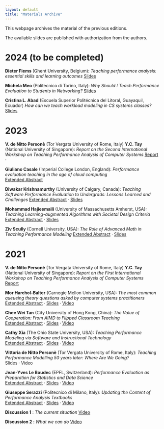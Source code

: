 ```yaml
---
layout: default
title: "Materials Archive"
---
```


This webpage archives the material of the previous editions. 

The available slides are published with authorization from the authors.


# 2024 (to be completed)

<!--
**V. de Nitto Personè** (Tor Vergata University of Rome, Italy) **Y.C. Tay** (National University of Singapore): _Report on the Second International Workshop on Teaching Performance Analysis of Computer Systems_
[Report](materials/2023TeaPACS2proc.pdf) ·

-->
**Dieter Fiems** (Ghent University, Belgium): _Teaching performance analysis: essential skills and learning outcomes_
[Slides](materials/2024-Fiems.pdf)

**Michela Meo** (Politecnico di Torino, Italy): _Why Should I Teach Performance Evaluation to Students in Networking?_
[Slides](materials/2024-Meo.pdf)

<!--
**Ana-Lucia Varbanescu** (University of Twente, Netherlands): _Title: Combining "real" and "artificial" intelligence for performance engineering: a toolbox approach_
-->

**Cristina L. Abad** (Escuela Superior Politécnica del Litoral, Guayaquil, Ecuador) _How can we teach workload modeling in CS systems classes?_ 
[Slides](materials/2024-Abad.pdf)


<!--
**Giuliano Casale** (Imperial College London, England): _Performance evaluation teaching in the age of cloud computing_  
[Extended Abstract](materials/2023TeaPACS2_Casale.pdf)

**Diwakar Krishnamurthy** (University of Calgary, Canada): _Teaching Software Performance Evaluation to Undergrads: Lessons Learned and Challenges_
[Extended Abstract](materials/2023PER_TePacsDiwakar.pdf) · [Slides](materials/2023-Krishnamurthy.pdf) 

**Mohammad Hajiesmaili** (University of Massachusetts Amherst, USA): _Teaching Learning-augmented Algorithms with Societal Design Criteria_
[Extended Abstract](materials/2023TeaPACS2_SocietalAlgorithmDesign_Hajiesmaili.pdf) · [Slides](materials/2023-Hajiesmaili.pdf)

**Ziv Scully** (Cornell University, USA): _The Role of Advanced Math in Teaching Performance Modeling_
[Extended Abstract](materials/2023TeaPACS2_Ziv.pdf) · [Slides](materials/2023-Scully.pdf) 
-->


# 2023

**V. de Nitto Personè** (Tor Vergata University of Rome, Italy) **Y.C. Tay** (National University of Singapore): _Report on the Second International Workshop on Teaching Performance Analysis of Computer Systems_
[Report](materials/2023TeaPACS2proc.pdf) ·

**Giuliano Casale** (Imperial College London, England): _Performance evaluation teaching in the age of cloud computing_  
[Extended Abstract](materials/2023TeaPACS2_Casale.pdf)

**Diwakar Krishnamurthy** (University of Calgary, Canada): _Teaching Software Performance Evaluation to Undergrads: Lessons Learned and Challenges_
[Extended Abstract](materials/2023PER_TePacsDiwakar.pdf) · [Slides](materials/2023-Krishnamurthy.pdf) 

**Mohammad Hajiesmaili** (University of Massachusetts Amherst, USA): _Teaching Learning-augmented Algorithms with Societal Design Criteria_
[Extended Abstract](materials/2023TeaPACS2_SocietalAlgorithmDesign_Hajiesmaili.pdf) · [Slides](materials/2023-Hajiesmaili.pdf)

**Ziv Scully** (Cornell University, USA): _The Role of Advanced Math in Teaching Performance Modeling_
[Extended Abstract](materials/2023TeaPACS2_Ziv.pdf) · [Slides](materials/2023-Scully.pdf) 


# 2021

**V. de Nitto Personè** (Tor Vergata University of Rome, Italy) **Y.C. Tay** (National University of Singapore): _Report on the First International Workshop on Teaching Performance Analysis of Computer Systems_  
[Report](https://dl.acm.org/doi/10.1145/3543146.3547431)

**Mor Harchol-Balter** (Carnegie Mellon University, USA): _The most common queueing theory questions asked by computer systems practitioners_    
[Extended Abstract](https://dl.acm.org/doi/10.1145/3543146.3543148) · [Slides](materials/2021-harcholbalter.pdf) · [Video](https://www.youtube.com/watch?v=KMvEGqP47qY)

**Chee Wei Tan** (City University of Hong Kong, China): _The Value of Cooperation: From AIMD to Flipped Classroom Teaching_    
[Extended Abstract](https://dl.acm.org/doi/10.1145/3543146.3543149) · [Slides](materials/2021-weitan.pdf) · [Video](https://www.youtube.com/watch?v=4xeaXSuMsyQ)

**Cathy Xia** (The Ohio State University, USA): _Teaching Performance Modeling via Software and Instructional Technology_    
[Extended Abstract](https://dl.acm.org/doi/10.1145/3543146.3543150) · [Slides](materials/2021-xia.pdf) · [Video](https://www.youtube.com/watch?v=Sz2aCJUbgFw)

**Vittoria de Nitto Personè** (Tor Vergata University of Rome, Italy): _Teaching Performance Modelling 50 years later: Where Are We Going?_    
[Slides](materials/2021-denitto.pdf) · [Video](https://www.youtube.com/watch?v=xkOpx_dWGm4)

**Jean-Yves Le Boudec** (EPFL, Switzerland): _Performance Evaluation as Preparation for Statistics and Data Science_    
[Extended Abstract](https://dl.acm.org/doi/10.1145/3543146.3543151) · [Slides](materials/2021-leboudec.pdf) · [Video](https://www.youtube.com/watch?v=HRtLhgX4zHk)

**Giuseppe Serazzi** (Politecnico di Milano, Italy): _Updating the Content of Performance Analysis Textbooks_    
[Extended Abstract](https://dl.acm.org/doi/10.1145/3543146.3543152) · [Slides](materials/2021-serazzi.pdf) · [Video](https://www.youtube.com/watch?v=cZCJFpvcriY)

**Discussion 1** : _The current situation_
[Video](https://www.youtube.com/watch?v=uWLIE9ldFAU)

**Discussion 2** : _What we can do_
[Video](https://www.youtube.com/watch?v=_L9VaD4Etf0)
